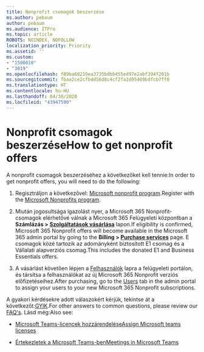 ```yaml
---
title: Nonprofit csomagok beszerzése
ms.author: pebaum
author: pebaum
ms.audience: ITPro
ms.topic: article
ROBOTS: NOINDEX, NOFOLLOW
localization_priority: Priority
ms.assetid: ''
ms.custom:
- "1500010"
- "3819"
ms.openlocfilehash: f89ba68219ea3735bdbb455ed97e2abf394f201b
ms.sourcegitcommit: fbaa2ce2cfb4d56d8c4cf2fa2d95489bdfcb7ff0
ms.translationtype: HT
ms.contentlocale: hu-HU
ms.lasthandoff: 04/30/2020
ms.locfileid: "43947590"
---
```

# <a name="how-to-get-nonprofit-offers"></a><span data-ttu-id="80e32-102">Nonprofit csomagok beszerzése</span><span class="sxs-lookup"><span data-stu-id="80e32-102">How to get nonprofit offers</span></span>

<span data-ttu-id="80e32-103">A nonprofit csomagok beszerzéséhez a következőket kell tennie:</span><span class="sxs-lookup"><span data-stu-id="80e32-103">In order to get nonprofit offers, you will need to do the following:</span></span>

1. <span data-ttu-id="80e32-104">Regisztráljon a következővel: [Microsoft nonprofit program](https://go.microsoft.com/fwlink/p/?linkid=2008962).</span><span class="sxs-lookup"><span data-stu-id="80e32-104">Register with the [Microsoft Nonprofits program](https://go.microsoft.com/fwlink/p/?linkid=2008962).</span></span>

2. <span data-ttu-id="80e32-105">Miután jogosultsága igazolást nyer, a Microsoft 365 Nonprofit-csomagok elérhetővé válnak a Microsoft 365 Felügyeleti központban a **Számlázás > [Szolgáltatások vásárlása](https://go.microsoft.com/fwlink/p/?linkid=868433)** lapon.</span><span class="sxs-lookup"><span data-stu-id="80e32-105">If eligibility is confirmed, Microsoft 365 Nonprofit offers will become available in the Microsoft 365 admin portal by going to the **Billing > [Purchase services](https://go.microsoft.com/fwlink/p/?linkid=868433)** page.</span></span> <span data-ttu-id="80e32-106">E csomagok közé tartozik az adományként biztosított E1 csomag és a Vállalati alapverziós csomag.</span><span class="sxs-lookup"><span data-stu-id="80e32-106">This includes the donated E1 and Business Essentials offers.</span></span>

3. <span data-ttu-id="80e32-107">A vásárlást követően lépjen a [Felhasználók](https://admin.microsoft.com/Adminportal/Home#/users) lapra a felügyeleti portálon, és társítsa a felhasználókat az új Microsoft 365 Nonprofit verziós előfizetéseihez.</span><span class="sxs-lookup"><span data-stu-id="80e32-107">After purchasing, go to the [Users](https://admin.microsoft.com/Adminportal/Home#/users) tab in the admin portal to assign your users to your new Microsoft 365 Nonprofit subscriptions.</span></span>

<span data-ttu-id="80e32-108">A gyakori kérdésekre adott válaszokért kérjük, tekintse át a következőt:[GYIK](https://www.microsoft.com/microsoft-365/nonprofit/office-365-nonprofit#coreui-heading-67lnrlz).</span><span class="sxs-lookup"><span data-stu-id="80e32-108">For other answers to common questions, please review our [FAQ's](https://www.microsoft.com/microsoft-365/nonprofit/office-365-nonprofit#coreui-heading-67lnrlz).</span></span> <span data-ttu-id="80e32-109">Lásd még:</span><span class="sxs-lookup"><span data-stu-id="80e32-109">Also see:</span></span>

- [<span data-ttu-id="80e32-110">Microsoft Teams-licencek hozzárendelése</span><span class="sxs-lookup"><span data-stu-id="80e32-110">Assign Microsoft teams licenses</span></span>](https://docs.microsoft.com/MicrosoftTeams/assign-teams-licenses)

- [<span data-ttu-id="80e32-111">Értekezletek a Microsoft Teams-ben</span><span class="sxs-lookup"><span data-stu-id="80e32-111">Meetings in Microsoft Teams</span></span>](https://docs.microsoft.com/MicrosoftTeams/tutorial-meetings-in-teams)
